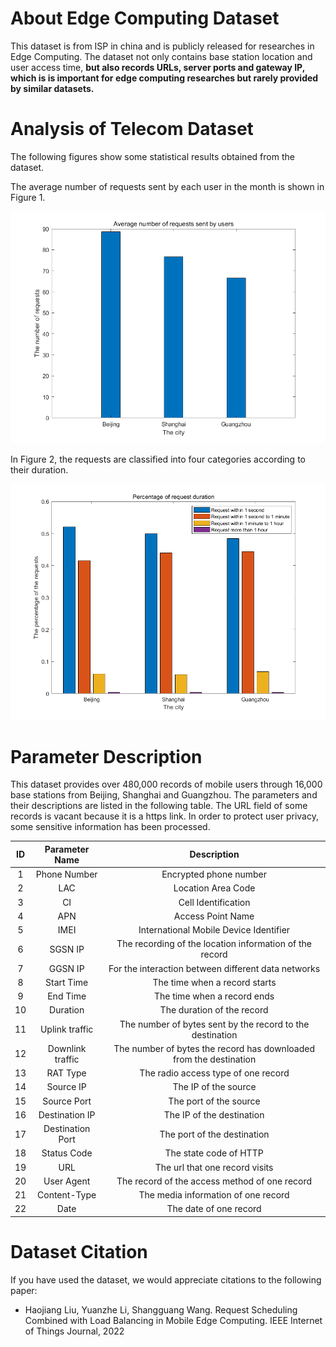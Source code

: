 # About Edge Computing Dataset

This dataset is from ISP in china and is publicly released for researches in Edge Computing. The dataset not only contains base station location and user access time,  **but also records URLs, server ports and gateway IP, which is is important for edge computing researches but rarely provided by similar datasets.** 

# Analysis of Telecom Dataset

The following figures show some statistical results obtained from the dataset. 





The average number of requests sent by each user in the month is shown in Figure 1. 

![image-20220514163420339](image/image-20220514163420339.png)







In Figure 2, the requests are classified into four categories according to their duration.

![image-20220514163444925](image/image-20220514163444925.png)

# Parameter Description

This dataset provides over 480,000 records of mobile users through 16,000 base stations from Beijing, Shanghai and Guangzhou.  The parameters and their descriptions are listed in the following table. The URL field of some records is vacant because it is a https link. In order to protect user privacy, some sensitive information has been processed.

| ID  | Parameter Name   | Description                                                        |
|:---:|:----------------:|:------------------------------------------------------------------:|
| 1   | Phone Number     | Encrypted phone number                                             |
| 2   | LAC              | Location Area Code                                                 |
| 3   | CI               | Cell Identification                                                |
| 4   | APN              | Access Point Name                                                  |
| 5   | IMEI             | International Mobile Device Identifier                             |
| 6   | SGSN IP          | The recording of the location information of the record            |
| 7   | GGSN IP          | For the interaction between different data networks                |
| 8   | Start Time       | The time when a record starts                                      |
| 9   | End Time         | The time when a record ends                                        |
| 10  | Duration         | The duration of the record                                         |
| 11  | Uplink traffic   | The number of bytes sent by the record to the destination          |
| 12  | Downlink traffic | The number of bytes the record has downloaded from the destination |
| 13  | RAT Type         | The radio access type of one record                                |
| 14  | Source IP        | The IP of the source                                               |
| 15  | Source Port      | The port of the source                                             |
| 16  | Destination IP   | The IP of the destination                                          |
| 17  | Destination Port | The port of the destination                                        |
| 18  | Status Code      | The state code of HTTP                                             |
| 19  | URL              | The url that one record visits                                     |
| 20  | User Agent       | The record of the access method of one record                      |
| 21  | Content-Type     | The media information of one record                                |
| 22  | Date             | The date of one record                                             |

# Dataset Citation

If you have used the dataset, we would appreciate citations to the following paper:

- Haojiang Liu, Yuanzhe Li, Shangguang Wang. Request Scheduling Combined with Load Balancing in Mobile Edge Computing. IEEE Internet of Things Journal, 2022
